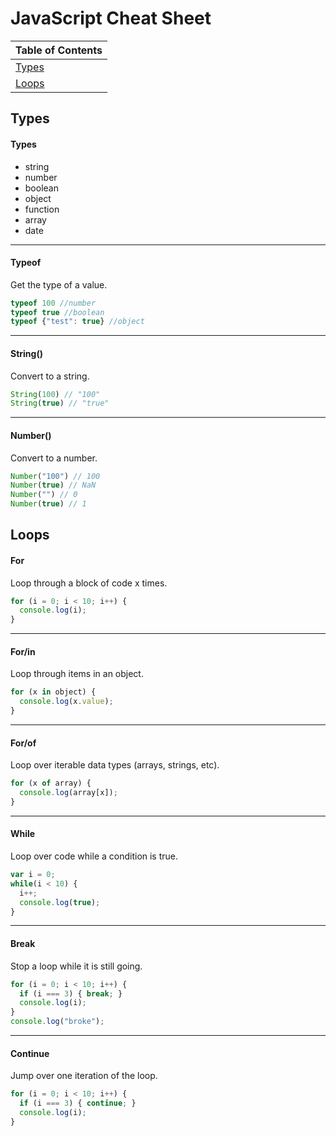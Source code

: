 # JavaScript Cheat Sheet

| Table of Contents |
|---|
| [Types](#types) |
|[Loops](#loops)|

## Types
#### Types  
- string
- number
- boolean
- object
- function
- array
- date
---
#### Typeof  
Get the type of a value.
```javascript
typeof 100 //number
typeof true //boolean
typeof {"test": true} //object
```
---
#### String()  
Convert to a string.
```javascript
String(100) // "100"
String(true) // "true"
```
---
#### Number()  
Convert to a number.
```javascript
Number("100") // 100
Number(true) // NaN
Number("") // 0
Number(true) // 1
```

## Loops
#### For  
Loop through a block of code x times.
```javascript
for (i = 0; i < 10; i++) {
  console.log(i);
}
```
---
#### For/in  
Loop through items in an object.
```javascript
for (x in object) {
  console.log(x.value);
}
```
---
#### For/of  
Loop over iterable data types (arrays, strings, etc).
```javascript
for (x of array) {
  console.log(array[x]);
}
```
---
#### While
Loop over code while a condition is true.
```javascript
var i = 0;
while(i < 10) {
  i++;
  console.log(true);
}
```
---
#### Break  
Stop a loop while it is still going.
```javascript
for (i = 0; i < 10; i++) {
  if (i === 3) { break; }
  console.log(i);
}
console.log("broke");
```
---
#### Continue  
Jump over one iteration of the loop.
```javascript
for (i = 0; i < 10; i++) {
  if (i === 3) { continue; }
  console.log(i);
}
```
